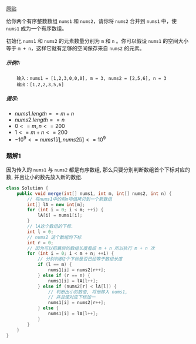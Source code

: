 [原贴](https://leetcode-cn.com/leetbook/read/top-interview-questions-easy/xnumcr/)

给你两个有序整数数组 `nums1` 和 `nums2`，请你将 `nums2` 合并到 `nums1` 中，使 `nums1` 成为一个有序数组。

初始化 `nums1` 和 `nums2` 的元素数量分别为 `m` 和 `n` 。你可以假设 `nums1` 的空间大小等于 `m + n`，这样它就有足够的空间保存来自 `nums2` 的元素。

##### 示例1: 

        输入：nums1 = [1,2,3,0,0,0], m = 3, nums2 = [2,5,6], n = 3
        输出：[1,2,2,3,5,6]
        
##### 提示: 

+ $nums1.length == m + n$
+ $nums2.length == n$
+ $0 <= m, n <= 200$
+ $1 <= m + n <= 200$
+ $-10^{9} <= nums1[i], nums2[i] <= 10^{9}$


### 题解1

因为传入的 `nums1` 与 `nums2` 都是有序数组, 那么只要分别判断数组首个下标对应的数, 并且让小的数先放入新的数组.

``` java
class Solution {
    public void merge(int[] nums1, int m, int[] nums2, int n) {
        // 将nums1中的前m项值拷贝到一个新数组
        int[] lA = new int[m];
        for (int i = 0; i < m; ++i) {
            lA[i] = nums1[i];
        }
        // lA这个数组的下标.
        int l = 0;
        // nums2 这个数组的下标
        int r = 0;
        // 因为可以把最后的数组长度看成 m + n 所以执行 m + n 次
        for (int i = 0; i < m + n; ++i) {
            // 分别判断2个下标是否已经等于数组长度
            if (l == m) {
                nums1[i] = nums2[r++];
            } else if (r == n) {
                nums1[i] = lA[l++];
            } else if (nums2[r] < lA[l]) {
                // 判断出小的数值, 将他移入 nums1,
                // 并且使对应下标加一
                nums1[i] = nums2[r++];
            } else {
                nums1[i] = lA[l++];
            }
        } 
    }
}
```